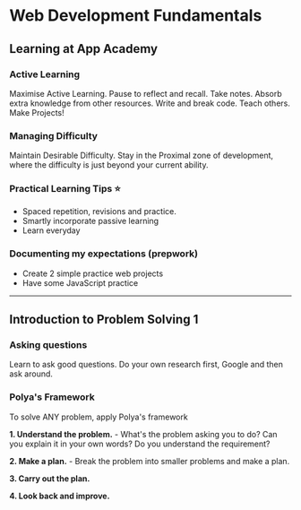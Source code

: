 # Web Development Fundamentals

## Learning at App Academy

### Active Learning

Maximise Active Learning. Pause to reflect and recall. Take notes. Absorb extra knowledge from other resources. Write and break code. Teach others. Make Projects!

### Managing Difficulty

Maintain Desirable Difficulty. Stay in the Proximal zone of development, where the difficulty is just beyond your current ability.

### Practical Learning Tips ⭐

- Spaced repetition, revisions and practice.
- Smartly incorporate passive learning
- Learn everyday

### Documenting my expectations (prepwork)

- Create 2 simple practice web projects
- Have some JavaScript practice
___

## Introduction to Problem Solving 1

### Asking questions

Learn to ask good questions. Do your own research first, Google and then ask around.

### Polya's Framework

To solve ANY problem, apply Polya's framework

**1. Understand the problem.** - What's the problem asking you to do? Can you explain it in your own words? Do you understand the requirement?

**2. Make a plan.** - Break the problem into smaller problems and make a plan.

**3. Carry out the plan.**

**4. Look back and improve.**
